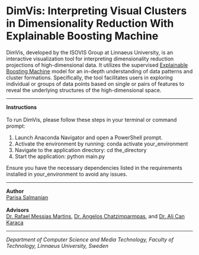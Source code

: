 # DimVis: Interpreting Visual Clusters in Dimensionality Reduction With Explainable Boosting Machine

DimVis, developed by the ISOVIS Group at Linnaeus University, is an interactive visualization tool for interpreting dimensionality reduction projections of high-dimensional data. It utilizes the supervised [Explainable Boosting Machine](https://interpret.ml/docs/ebm.html) model for an in-depth understanding of data patterns and cluster formations. Specifically, the tool facilitates users in exploring individual or groups of data points based on single or pairs of features to reveal the underlying structures of the high-dimensional space.

---

**Instructions**
<br><br>
To run DimVis, please follow these steps in your terminal or command prompt:

1. Launch Anaconda Navigator and open a PowerShell prompt.
2. Activate the environment by running: conda activate your_environment
3. Navigate to the application directory: cd the_directory
4. Start the application: python main.py


Ensure you have the necessary dependencies listed in the requirements installed in your_environment to avoid any issues.


---

**Author**
<br>
[Parisa Salmanian](https://www.linkedin.com/in/parisa-salmanian-a3a7811b2/)
<br><br>
**Advisors**
<br>
[Dr. Rafael Messias Martins](https://lnu.se/en/staff/rafael.martins/), [Dr. Angelos Chatzimparmpas](https://angeloschatzimparmpas.com/), and [Dr. Ali Can Karaca](https://avesis.yildiz.edu.tr/17218)

---

*Department of Computer Science and Media Technology, Faculty of Technology, Linnaeus University, Sweden*
